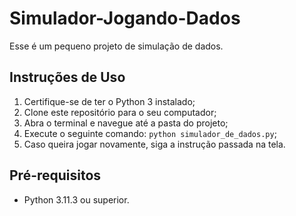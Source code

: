 # Simulador-Jogando-Dados

Esse é um pequeno projeto de simulação de dados.

## Instruções de Uso

1. Certifique-se de ter o Python 3 instalado;
2. Clone este repositório para o seu computador;
3. Abra o terminal e navegue até a pasta do projeto;
4. Execute o seguinte comando: `python simulador_de_dados.py`;
5. Caso queira jogar novamente, siga a instrução passada na tela.

## Pré-requisitos

- Python 3.11.3 ou superior.
